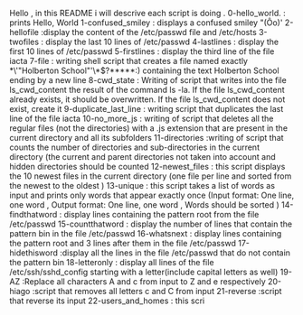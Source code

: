 Hello , in this README i will descrive each script is doing .
0-hello_world. : prints Hello, World 
1-confused_smiley : displays a confused smiley "(Ôo)'
2-hellofile :display the content of the /etc/passwd file and /etc/hosts
3-twofiles :  display the last 10 lines of /etc/passwd
4-lastlines :  display the first 10 lines of /etc/passwd
5-firstlines : display the third line of the file iacta
7-file : writing shell script that creates a file named exactly \*\\'"Holberton School"\'\\*$\?\*\*\*\*\*:) containing the text Holberton School ending by a new line
8-cwd_state : Writing of script that writes into the file ls_cwd_content the result of the command ls -la. If the file ls_cwd_content already exists, it should be overwritten. If the file ls_cwd_content does not exist, create it 
9-duplicate_last_line : writing script that duplicates the last line of the file iacta
10-no_more_js : writing of script that deletes all the regular files (not the directories) with a .js extension that are present in the current directory and all its subfolders
11-directories :writing of script that counts the number of directories and sub-directories in the current directory (the current and parent directories not taken into account and hidden directories should be counted
12-newest_files : this script displays the 10 newest files in the current directory (one file per line and sorted from the newest to the oldest )
13-unique : this script takes a list of words as input and prints only words that appear exactly once (Input format: One line, one word , Output format: One line, one word , Words should be sorted )
14-findthatword : display lines containing the pattern root from the file /etc/passwd
15-countthatword : display the number of lines that contain the pattern bin in the file /etc/passwd
16-whatsnext : display lines containing the pattern root and 3 lines after them in the file /etc/passwd
17-hidethisword :display all the lines in the file /etc/passwd that do not contain the pattern bin
18-letteronly : display all lines of the file /etc/ssh/sshd_config starting with a letter(include capital letters as well)
19-AZ :Replace all characters A and c from input to Z and e respectively
20-hiago :script that removes all letters c and C from input
21-reverse :script that reverse its input
22-users_and_homes : this scri
